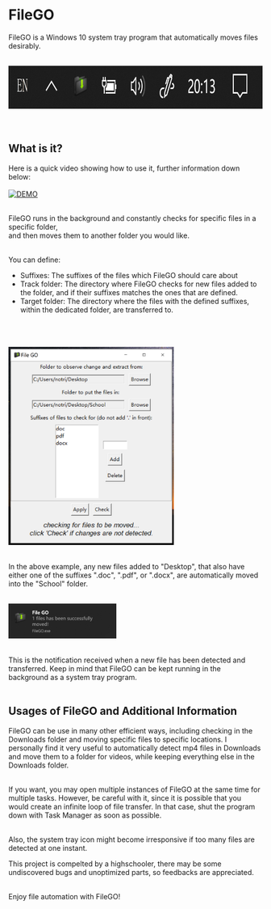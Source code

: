 # FileGO
FileGO is a Windows 10 system tray program that automatically moves files desirably.
<br>
<br>

<img src="Images/systrayshot.png" width=845 height=85>
<br>
<br>
<br>

## What is it?
Here is a quick video showing how to use it, further information down below:
<br>
<br>
[![DEMO](https://img.youtube.com/vi/NZZPcL75MHY/0.jpg)](https://www.youtube.com/watch?v=NZZPcL75MHY)

<br>
FileGO runs in the background and constantly checks for specific files in a specific folder, <br>
and then moves them to another folder you would like.
<br>
<br>

You can define:
* Suffixes: The suffixes of the files which FileGO should care about
* Track folder: The directory where FileGO checks for new files added to the folder, and if their suffixes matches the ones that are defined.
* Target folder: The directory where the files with the defined suffixes, within the dedicated folder, are transferred to.

<br>
<br>
<br>
<img src="Images/uishot.png" width=328 height=392>
<br>
<br>

In the above example, any new files added to "Desktop", that also have either one of the suffixes ".doc", ".pdf", or ".docx",
are automatically moved into the "School" folder.
<br>
<br>

<img src="Images/notification.png" width=214 height=69>
<br>
<br>

This is the notification received when a new file has been detected and transferred.
Keep in mind that FileGO can be kept running in the background as a system tray program.
<br>
<br>

## Usages of FileGO and Additional Information
FileGO can be use in many other efficient ways, including checking in the Downloads folder and moving specific files to specific locations.
I personally find it very useful to automatically detect mp4 files in Downloads and move them to a folder for videos, while keeping everything
else in the Downloads folder.
<br>
<br>

If you want, you may open multiple instances of FileGO at the same time for multiple tasks. However, be careful with it, since it is possible
that you would create an infinite loop of file transfer. In that case, shut the program down with Task Manager as soon as possible.
<br>
<br>

Also, the system tray icon might become irresponsive if too many files are detected at one instant.
<br>

This project is compelted by a highschooler, there may be some undiscovered bugs and unoptimized parts, so feedbacks are appreciated.
<br>
<br>

Enjoy file automation with FileGO!
